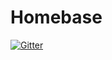 # Homebase
[![Gitter](https://badges.gitter.im/homebase-dev-app/community.svg)](https://gitter.im/homebase-dev-app/community?utm_source=badge&utm_medium=badge&utm_campaign=pr-badge)

